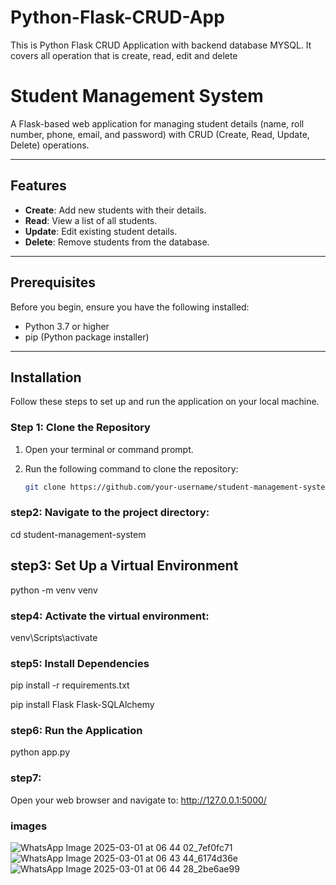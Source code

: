 # Python-Flask-CRUD-App
This is Python Flask CRUD Application with backend database MYSQL. It covers all operation that is create, read, edit and delete
# Student Management System

A Flask-based web application for managing student details (name, roll number, phone, email, and password) with CRUD (Create, Read, Update, Delete) operations.

---

## Features
- **Create**: Add new students with their details.
- **Read**: View a list of all students.
- **Update**: Edit existing student details.
- **Delete**: Remove students from the database.

---

## Prerequisites

Before you begin, ensure you have the following installed:
- Python 3.7 or higher
- pip (Python package installer)

---

## Installation

Follow these steps to set up and run the application on your local machine.

### Step 1: Clone the Repository

1. Open your terminal or command prompt.
2. Run the following command to clone the repository:

   ```bash
   git clone https://github.com/your-username/student-management-system.git
  ### step2: Navigate to the project directory:
   cd student-management-system
  ## step3: Set Up a Virtual Environment
   python -m venv venv
  ### step4: Activate the virtual environment:
  venv\Scripts\activate
  ### step5: Install Dependencies
  pip install -r requirements.txt
  
  pip install Flask Flask-SQLAlchemy
  ### step6: Run the Application
  python app.py
  ### step7:
  Open your web browser and navigate to:
  http://127.0.0.1:5000/
  ### images
![WhatsApp Image 2025-03-01 at 06 44 02_7ef0fc71](https://github.com/user-attachments/assets/9596c939-9633-4684-81f9-40bd93225190)
![WhatsApp Image 2025-03-01 at 06 43 44_6174d36e](https://github.com/user-attachments/assets/b946a780-de4b-41ee-88e0-371de2b890eb)
![WhatsApp Image 2025-03-01 at 06 44 28_2be6ae99](https://github.com/user-attachments/assets/e650066a-13ee-49b2-9e82-5ee805eb8749)
